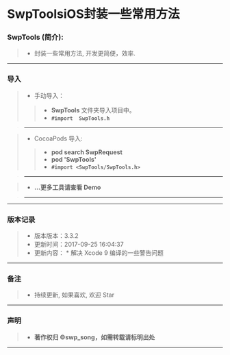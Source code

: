 # SwpToolsiOS封装一些常用方法


### SwpTools (简介):

> * 封装一些常用方法, 开发更简便，效率.

-------


### 导入
> * 手动导入：
> 
>> * **SwpTools** 文件夹导入项目中。
>> * **`#import  SwpTools.h`**

> -------

> * CocoaPods 导入:
> 
>> * **pod search SwpRequest**
>> * **pod 'SwpTools'**
>> * **`#import <SwpTools/SwpTools.h>`**

> -------

> * **...更多工具请查看 Demo**

> -------

-------



### 版本记录

> * 版本版本：3.3.2
> * 更新时间：2017-09-25 16:04:37
> * 更新内容：
    * 解决 Xcode 9 编译的一些警告问题

-------




### 备注

> * 持续更新, 如果喜欢, 欢迎 Star

-------

### 声明

 > * **著作权归 ©swp_song，如需转载请标明出处**

-------

